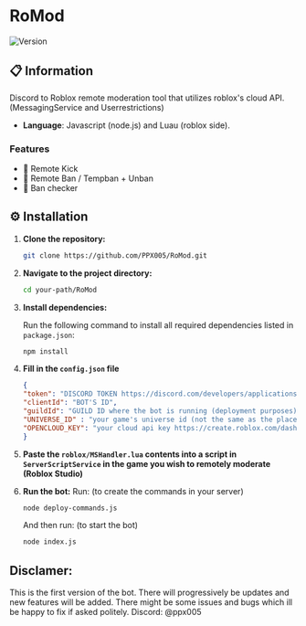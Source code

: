 # RoMod

![Version](https://img.shields.io/badge/version-1.0.0-brightgreen.svg)
## 📋 Information

Discord to Roblox remote moderation tool that utilizes roblox's cloud API. (MessagingService and Userrestrictions) 

- **Language**: Javascript (node.js) and Luau (roblox side).

### Features
- 🔧 Remote Kick
- 🔧 Remote Ban / Tempban + Unban
- 🔧 Ban checker

## ⚙️ Installation

1. **Clone the repository:**

    ```bash
    git clone https://github.com/PPX005/RoMod.git
    ```

2. **Navigate to the project directory:**

    ```bash
    cd your-path/RoMod
    ```

3. **Install dependencies:**

    Run the following command to install all required dependencies listed in `package.json`:

    ```bash
    npm install
    ```
    
4. **Fill in the `config.json` file**
	```json
	{
	"token": "DISCORD TOKEN https://discord.com/developers/applications",
	"clientId": "BOT'S ID",
	"guildId": "GUILD ID where the bot is running (deployment purposes)",
	"UNIVERSE_ID" : "your game's universe id (not the same as the place id) create.roblox.com",
	"OPENCLOUD_KEY": "your cloud api key https://create.roblox.com/dashboard/credentials"
	}
	```
5. **Paste the `roblox/MSHandler.lua` contents into a **script** in `ServerScriptService` in the game you wish to remotely moderate (Roblox Studio)**
 
6. **Run the bot:**
   Run: (to create the commands in your server)
    ```bash
    node deploy-commands.js
    ```
    And then run: (to start the bot)
    ```bash
    node index.js
    ```
## Disclamer:
This is the first version of the bot. There will progressively be updates and new features will be added. There might be some issues and bugs which ill be happy to fix if asked politely. Discord: @ppx005
